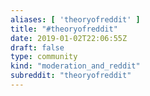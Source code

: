 ```yaml
---
aliases: [ 'theoryofreddit' ]
title: "#theoryofreddit"
date: 2019-01-02T22:06:55Z
draft: false
type: community
kind: "moderation_and_reddit"
subreddit: "theoryofreddit"
---
```

